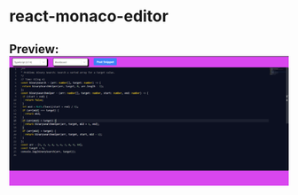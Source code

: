 # react-monaco-editor

## Preview: ![React Monaco Editor](https://github.com/Rohit1024/react-monaco-editor/blob/master/monaco-editor.png)

